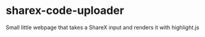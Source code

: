 # sharex-code-uploader
Small little webpage that takes a ShareX input and renders it with highlight.js
